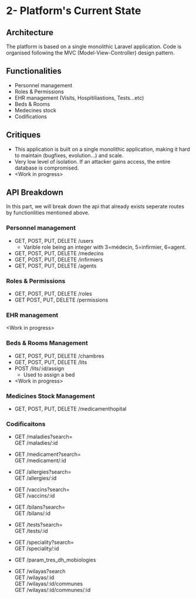 # 2- Platform's Current State

## Architecture

The platform is based on a single monolithic Laravel application. Code is organised following the MVC (Model-View-Controller) design pattern.

## Functionalities

- Personnel management
- Roles & Permissions
- EHR management (Visits, Hospitiliastions, Tests...etc)
- Beds & Rooms
- Medecines stock
- Codifications

## Critiques

- This application is built on a single monolithic application, making it hard to maintain (bugfixes, evolution...) and scale.
- Very low level of isolation. If an attacker gains access, the entire database is compromised.
-  \<Work in progress\>

## API Breakdown

In this part, we will break down the api that already exists seperate routes by functionlities mentioned above.

### Personnel management

- GET, POST, PUT, DELETE /users
  - Varible role being an integer with 3=médecin, 5=infirmier, 6=agent.
- GET, POST, PUT, DELETE /medecins
- GET, POST, PUT, DELETE /infirmiers
- GET, POST, PUT, DELETE /agents

### Roles & Permissions

- GET, POST, PUT, DELETE /roles
- GET POST, PUT, DELETE /permissions

### EHR management

\<Work in progress\>

### Beds & Rooms Management

- GET, POST, PUT, DELETE /chambres
- GET, POST, PUT, DELETE /lits
- POST /lits/:id/assign
  - Used to assign a bed
- \<Work in progress\>

### Medicines Stock Management

- GET, POST, PUT, DELETE /medicamenthopital

### Codificaitons

- GET /maladies?search=\
GET /maladies/:id

- GET /medicament?search=\
GET /medicament/:id

- GET /allergies?search=\
GET /allergies/:id

- GET /vaccins?search=\
GET /vaccins/:id

- GET /bilans?search=\
GET /bilans/:id

- GET /tests?search=\
GET /tests/:id

- GET /speciality?search=\
GET /speciality/:id

- GET /param_tres_dh_mobiologies

- GET /wilayas?search\
GET /wilayas/:id\
GET /wilayas/:id/communes\
GET /wilayas/:id/communes/:id
